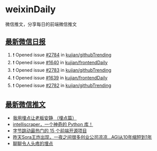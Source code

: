 # weixinDaily
微信推文，分享每日的前端微信推文

## [最新微信日报](https://github.com/kujian/weixinDaily/issues)

<!--START_SECTION:activity-->
1. ❗ Opened issue [#2784](https://github.com/kujian/githubTrending/issues/2784) in [kujian/githubTrending](https://github.com/kujian/githubTrending)
2. ❗ Opened issue [#1640](https://github.com/kujian/frontendDaily/issues/1640) in [kujian/frontendDaily](https://github.com/kujian/frontendDaily)
3. ❗ Opened issue [#2783](https://github.com/kujian/githubTrending/issues/2783) in [kujian/githubTrending](https://github.com/kujian/githubTrending)
4. ❗ Opened issue [#1639](https://github.com/kujian/frontendDaily/issues/1639) in [kujian/frontendDaily](https://github.com/kujian/frontendDaily)
5. ❗ Opened issue [#2782](https://github.com/kujian/githubTrending/issues/2782) in [kujian/githubTrending](https://github.com/kujian/githubTrending)
<!--END_SECTION:activity-->


## [最新微信推文](https://weixin.qdkfweb.cn/)

<!-- BLOG-POST-LIST:START -->
- [我用埋点让老板安静 （埋点篇）](https://weixin.qdkfweb.cn/40382.html)
- [intelliscraper，一个神奇的 Python 库！](https://weixin.qdkfweb.cn/40394.html)
- [字节跳动最热门的 15 个前端开源项目](https://weixin.qdkfweb.cn/40386.html)
- [昨天Sora王炸出现，一夜之间很多创业公司凉凉...AGI从10年缩短到1年](https://weixin.qdkfweb.cn/40381.html)
- [聊聊令人头疼的埋点](https://weixin.qdkfweb.cn/40369.html)
<!-- BLOG-POST-LIST:END -->
